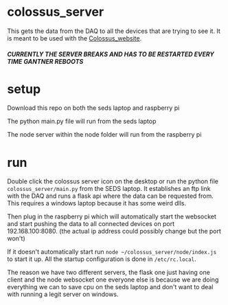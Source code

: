 # colossus_server

This gets the data from the DAQ to all the devices that are trying to see it.  It is meant to be used with the [Colossus_website](https://github.com/cyficowley/colossus_website/).


##### CURRENTLY THE SERVER BREAKS AND HAS TO BE RESTARTED EVERY TIME GANTNER REBOOTS

# setup

Download this repo on both the seds laptop and raspberry pi

The python main.py file will run from the seds laptop

The node server within the node folder will run from the raspberry pi

# run

Double click the colossus server icon on the desktop or run the python file `colossus_server/main.py` from the SEDS laptop. It establishes an ftp link with the DAQ and runs a flask api where the data can be requested from.  This requires a windows laptop because it has some weird dlls.

Then plug in the raspberry pi which will automatically start the websocket and start pushing the data to all connected devices on port 192.168.100:8080. (the actual ip address could possibly change but the port won't)

If it doesn't automatically start run `node ~/colossus_server/node/index.js` to start it up. All the startup configuration is done in `/etc/rc.local`.

The reason we have two different servers, the flask one just having one client and the node websocket one everyone else is because we are doing everything we can to save cpu on the seds laptop  and don't want to deal with running a legit server on windows.
